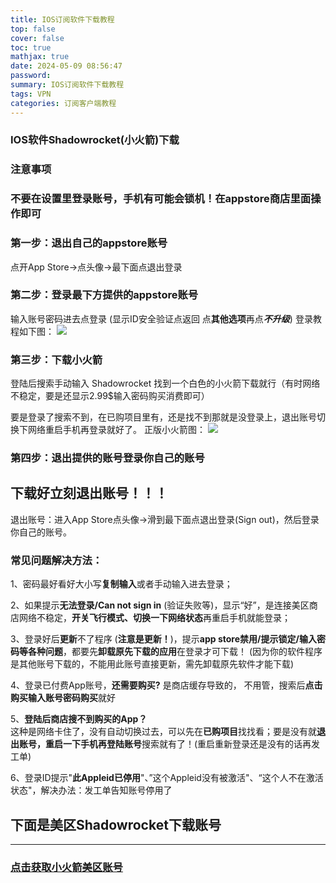 ```yaml
---
title: IOS订阅软件下载教程
top: false
cover: false
toc: true
mathjax: true
date: 2024-05-09 08:56:47
password:
summary: IOS订阅软件下载教程
tags: VPN
categories: 订阅客户端教程
---
```


### IOS软件Shadowrocket(小火箭)下载
### 注意事项
### 不要在设置里登录账号，手机有可能会锁机！在appstore商店里面操作即可

### 第一步：退出自己的appstore账号
点开App Store->点头像->最下面点退出登录

### 第二步：登录最下方提供的appstore账号

输入账号密码进去点登录
(显示ID安全验证点返回 点**其他选项**再点***不升级***)
登录教程如下图：
![](https://www.bygcloud.com/pic/Snipaste_2023-04-09_17-20-04.png)


### 第三步：下载小火箭

登陆后搜索手动输入 Shadowrοckеt 找到一个白色的小火箭下载就行（有时网络不稳定，要是还显示2.99$输入密码购买消费即可）
 
要是登录了搜索不到，在已购项目里有，还是找不到那就是没登录上，退出账号切换下网络重启手机再登录就好了。
正版小火箭图：
![](https://www.bygcloud.com/pic/d8a2dd24-9da3-4fbf-9013-800350481ca0.png)


### 第四步：退出提供的账号登录你自己的账号


## 下载好立刻退出账号！！！
退出账号：进入App Store点头像->滑到最下面点退出登录(Sign out)，然后登录你自己的账号。


### 常见问题解决方法：

 
1、密码最好看好大小写**复制输入**或者手动输入进去登录；
 
2、如果提示**无法登录/Can not sign in** (验证失败等)，显示“好”，是连接美区商店网络不稳定，**开关飞行模式、切换一下网络状态**再重启手机就能登录；
 
3、登录好后**更新**不了程序 (**注意是更新！**)，提示**app store禁用/提示锁定/输入密码等各种问题**，都要先**卸载原先下载的应用**在登录才可下载！
(因为你的软件程序是其他账号下载的，不能用此账号直接更新，需先卸载原先软件才能下载)

 
4、登录已付费App账号，**还需要购买?** 是商店缓存导致的， 不用管，搜索后**点击购买输入账号密码购买**就好
 
5、**登陆后商店搜不到购买的App？**<br>
这种是网络卡住了，没有自动切换过去，可以先在**已购项目**找找看；要是没有就**退出账号，重启一下手机再登陆账号**搜索就有了！(重启重新登录还是没有的话再发工单)
 
6、登录ID提示"**此Appleid已停用**"、”这个Appleid没有被激活"、“这个人不在激活状态"，解决办法：发工单告知账号停用了


## 下面是美区Shadowrocket下载账号
---

### [点击获取小火箭美区账号](https://ccbaohe.com/appleID2/)
